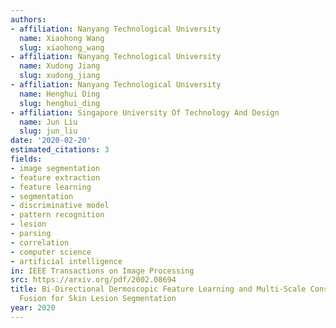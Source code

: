 ```yaml
---
authors:
- affiliation: Nanyang Technological University
  name: Xiaohong Wang
  slug: xiaohong_wang
- affiliation: Nanyang Technological University
  name: Xudong Jiang
  slug: xudong_jiang
- affiliation: Nanyang Technological University
  name: Henghui Ding
  slug: henghui_ding
- affiliation: Singapore University Of Technology And Design
  name: Jun Liu
  slug: jun_liu
date: '2020-02-20'
estimated_citations: 3
fields:
- image segmentation
- feature extraction
- feature learning
- segmentation
- discriminative model
- pattern recognition
- lesion
- parsing
- correlation
- computer science
- artificial intelligence
in: IEEE Transactions on Image Processing
src: https://arxiv.org/pdf/2002.08694
title: Bi-Directional Dermoscopic Feature Learning and Multi-Scale Consistent Decision
  Fusion for Skin Lesion Segmentation
year: 2020
---
```

